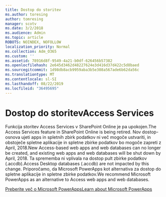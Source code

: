 ```yaml
---
title: Dostop do storitev
ms.author: toresing
author: tomresing
manager: scotv
ms.date: 3/2/2018
ms.audience: Admin
ms.topic: article
ROBOTS: NOINDEX, NOFOLLOW
localization_priority: Normal
ms.collection: Adm_O365
ms.custom: ''
ms.assetid: 78916d8f-9549-4a21-b0df-626456b57382
ms.openlocfilehash: 2e645d3462d48227624e3d416d37d422c5d8baed
ms.sourcegitcommit: 1d98db8acb9959aba3b5e308a567ade6b62da56c
ms.translationtype: MT
ms.contentlocale: sl-SI
ms.lasthandoff: 08/22/2019
ms.locfileid: "36495695"
---
```

# <a name="access-services"></a><span data-ttu-id="cc9eb-102">Dostop do storitev</span><span class="sxs-lookup"><span data-stu-id="cc9eb-102">Access Services</span></span>

<span data-ttu-id="cc9eb-103">Funkcija storitev Access Services v SharePoint Online je pa upokojen.</span><span class="sxs-lookup"><span data-stu-id="cc9eb-103">The Access Services feature in SharePoint Online is being retired.</span></span> <span data-ttu-id="cc9eb-104">Nov dostop-osnova ujeti apps in spletnih zbirk podatkov ni več mogoče ustvariti, in obstoječe spletne aplikacije in spletne zbirke podatkov bo mogoče zapreti z April, 2018.</span><span class="sxs-lookup"><span data-stu-id="cc9eb-104">New Access-based web apps and web databases can no longer be created, and existing web apps and web databases will be shut down by April, 2018.</span></span> <span data-ttu-id="cc9eb-105">Ta sprememba ni vplivala na dostop pult zbirke podatkov (.accdb).</span><span class="sxs-lookup"><span data-stu-id="cc9eb-105">Access Desktop databases (.accdb) are not impacted by this change.</span></span> <span data-ttu-id="cc9eb-106">Priporočamo, da Microsoft PowerApps kot alternativa za dostop do spletne aplikacije in spletne zbirke podatkov.</span><span class="sxs-lookup"><span data-stu-id="cc9eb-106">We recommend Microsoft PowerApps as an alternative to Access web apps and web databases.</span></span> 
  
[<span data-ttu-id="cc9eb-107">Preberite več o Microsoft PowerApps</span><span class="sxs-lookup"><span data-stu-id="cc9eb-107">Learn about Microsoft PowerApps</span></span>](https://powerapps.microsoft.com/)
  